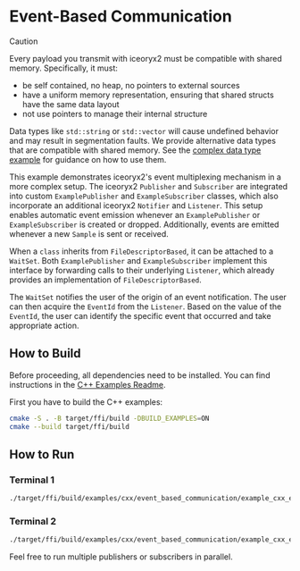 # Event-Based Communication

> [!CAUTION]
> Every payload you transmit with iceoryx2 must be compatible with shared
> memory. Specifically, it must:
>
> * be self contained, no heap, no pointers to external sources
> * have a uniform memory representation, ensuring that shared structs have the
>     same data layout
> * not use pointers to manage their internal structure
>
> Data types like `std::string` or `std::vector` will cause undefined behavior
> and may result in segmentation faults. We provide alternative data types
> that are compatible with shared memory. See the
> [complex data type example](../complex_data_types) for guidance on how to
> use them.

This example demonstrates iceoryx2's event multiplexing mechanism in a more
complex setup. The iceoryx2 `Publisher` and `Subscriber` are integrated into
custom `ExamplePublisher` and `ExampleSubscriber` classes, which also
incorporate an additional iceoryx2 `Notifier` and `Listener`. This setup
enables automatic event emission whenever an `ExamplePublisher` or
`ExampleSubscriber` is created or dropped. Additionally, events are emitted
whenever a new `Sample` is sent or received.

When a `class` inherits from `FileDescriptorBased`, it can be attached to a
`WaitSet`. Both `ExamplePublisher` and `ExampleSubscriber` implement this
interface by forwarding calls to their underlying `Listener`, which already
provides an implementation of `FileDescriptorBased`.

The `WaitSet` notifies the user of the origin of an event notification. The
user can then acquire the `EventId` from the `Listener`. Based on the value of
the `EventId`, the user can identify the specific event that occurred and take
appropriate action.

## How to Build

Before proceeding, all dependencies need to be installed. You can find
instructions in the [C++ Examples Readme](../README.md).

First you have to build the C++ examples:

```sh
cmake -S . -B target/ffi/build -DBUILD_EXAMPLES=ON
cmake --build target/ffi/build
```

## How to Run

### Terminal 1

```sh
./target/ffi/build/examples/cxx/event_based_communication/example_cxx_event_based_communication_publisher
```

### Terminal 2

```sh
./target/ffi/build/examples/cxx/event_based_communication/example_cxx_event_based_communication_subscriber
```

Feel free to run multiple publishers or subscribers in parallel.
